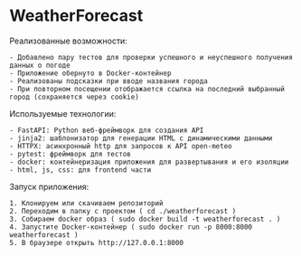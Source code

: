 # WeatherForecast

Реализованные возможности:

    - Добавлено пару тестов для проверки успешного и неуспешного получения данных о погоде
    - Приложение обернуто в Docker-контейнер
    - Реализованы подсказки при вводе названия города
    - При повторном посещении отображается ссылка на последний выбранный город (сохраняется через cookie)
    
Используемые технологии:

    - FastAPI: Python веб-фреймворк для создания API
    - jinja2: шаблонизатор для генерации HTML с динамическими данными
    - HTTPX: асинхронный http для запросов к API open-meteo
    - pytest: фреймворк для тестов
    - docker: контейнеризация приложения для развертывания и его изоляции
    - html, js, css: для frontend части
    
Запуск приложения:

    1. Клонируем или скачиваем репозиторий
    2. Переходим в папку с проектом ( cd ./weatherforecast ) 
    3. Собираем docker образ ( sudo docker build -t weatherforecast . )
    4. Запустите Docker-контейнер ( sudo docker run -p 8000:8000 weatherforecast )
    5. В браузере открыть http://127.0.0.1:8000

